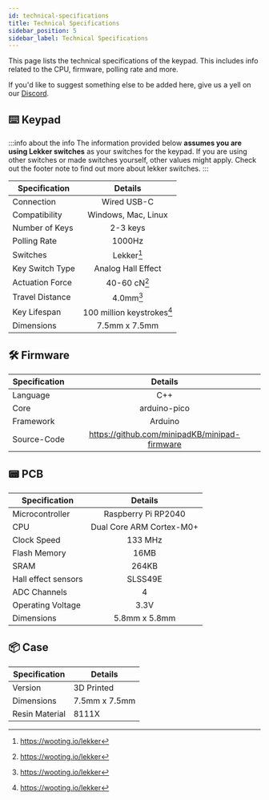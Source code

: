 ```yaml
---
id: technical-specifications
title: Technical Specifications
sidebar_position: 5
sidebar_label: Technical Specifications
---
```


This page lists the technical specifications of the keypad. This includes info related to the CPU, firmware, polling rate and more.

If you'd like to suggest something else to be added here, give us a yell on our [Discord](https://discord.gg/minipad).

## ⌨️ Keypad 

:::info about the info
The information provided below **assumes you are using Lekker switches** as your switches for the keypad. If you are using other switches or made switches yourself, other values might apply. Check out the footer note to find out more about lekker switches.
:::

| **Specification** | **Details** |
| --- | :---: |
| Connection | Wired USB-C |
| Compatibility | Windows, Mac, Linux |
| Number of Keys | 2-3 keys |
| Polling Rate | 1000Hz |
| Switches | Lekker[^1] |
| Key Switch Type | Analog Hall Effect |
| Actuation Force | 40-60 cN[^1] |
| Travel Distance | 4.0mm[^1] |
| Key Lifespan | 100 million keystrokes[^1] |
| Dimensions | 7.5mm x 7.5mm |

[^1]: https://wooting.io/lekker

## 🛠️ Firmware 

| **Specification** | **Details** |
| --- | :---: |
| Language | C++ |
| Core | arduino-pico |
| Framework | Arduino |
| Source-Code | https://github.com/minipadKB/minipad-firmware |

## 📟 PCB

| **Specification** | **Details** |
| --- | :---: |
| Microcontroller | Raspberry Pi RP2040 |
| CPU | Dual Core ARM Cortex-M0+ |
| Clock Speed | 133 MHz |
| Flash Memory | 16MB |
| SRAM | 264KB |
| Hall effect sensors | SLSS49E |
| ADC Channels | 4 |
| Operating Voltage | 3.3V |
| Dimensions | 5.8mm x 5.8mm |

## 📦 Case

| **Specification** | **Details** |
| --- | --- |
| Version | 3D Printed |
| Dimensions | 7.5mm x 7.5mm |
| Resin Material | 8111X |222
